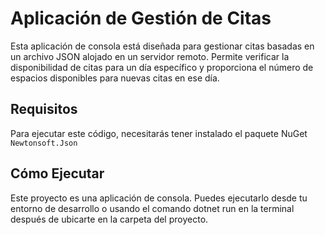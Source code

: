 # Aplicación de Gestión de Citas

Esta aplicación de consola está diseñada para gestionar citas basadas en un archivo JSON alojado en un servidor remoto. Permite verificar la disponibilidad de citas para un día específico y proporciona el número de espacios disponibles para nuevas citas en ese día.

## Requisitos
Para ejecutar este código, necesitarás tener instalado el paquete NuGet `Newtonsoft.Json`

## Cómo Ejecutar
Este proyecto es una aplicación de consola. Puedes ejecutarlo desde tu entorno de desarrollo o usando el comando dotnet run en la terminal después de ubicarte en la carpeta del proyecto.